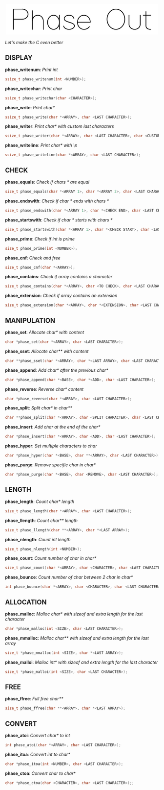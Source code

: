 <p align = "center">
    <img alt = "logo" width="500" height="100" src = "https://raw.githubusercontent.com/Neotoxic-off/phaseout/main/img/logo.png"/>
</p>

*Let's make the C even better*

## DISPLAY


**phase_writenum**: *Print int*

```H
ssize_t phase_writenum(int <NUMBER>);
```

**phase_writechar**: *Print char*

```H
ssize_t phase_writechar(char <CHARACTER>);
```

**phase_write**: *Print char\**

```H
ssize_t phase_write(char *<ARRAY>, char <LAST CHARACTER>);
```

**phase_writer**: *Print char\* with custom last characters*

```H
ssize_t phase_writer(char *<ARRAY>, char <LAST CHARACTER>, char <CUSTOM CHARACTER>);
```

**phase_writeline**: *Print char\* with \n*

```H
ssize_t phase_writeline(char *<ARRAY>, char <LAST CHARACTER>);
```

## CHECK

**phase_equals**: *Check if chars \* are equal*

```H
size_t phase_equals(char *<ARRAY 1>, char *<ARRAY 2>, char <LAST CHARACTER>);
```

**phase_endswith**: *Check if char \* ends with chars \**

```H
size_t phase_endswith(char *<ARRAY 1>, char *<CHECK END>, char <LAST CHARACTER>);
```

**phase_startswith**: *Check if char \* starts with chars \**

```H
size_t phase_startswith(char *<ARRAY 1>, char *<CHECK START>, char <LAST CHARACTER>);
```

**phase_prime**: *Check if int is prime*

```H
size_t phase_prime(int <NUMBER>);
```

**phase_cnf**: *Check and free*

```H
size_t phase_cnf(char *<ARRAY>);
```

**phase_contains**: *Check if array contains a character*

```H
size_t phase_contains(char *<ARRAY>, char <TO CHECK>, char <LAST CHARACTER>);
```

**phase_extension**: *Check if array contains an extension*

```H
size_t phase_extension(char *<ARRAY>, char *<EXTENSION>, char <LAST CHARACTER>)
```

## MANIPULATION

**phase_set**: *Allocate char\* with content*

```H
char *phase_set(char *<ARRAY>, char <LAST CHARACTER>);
```

**phase_sset**: *Allocate char\*\* with content*

```H
char **phase_sset(char *<ARRAY>, char *<LAST ARRAY>, char <LAST CHARACTER>);
```

**phase_append**: *Add char\* after the previous char\**

```H
char *phase_append(char *<BASE>, char *<ADD>, char <LAST CHARACTER>);
```

**phase_reverse**: *Reverse char\* content*

```H
char *phase_reverse(char *<ARRAY>, char <LAST CHARACTER>);
```

**phase_split**: *Split char\* in char\*\**

```H
char **phase_split(char *<ARRAY>, char <SPLIT CHARACTER>, char <LAST CHARACTER>, char *<LAST ARRAY>);
```

**phase_insert**: *Add char at the end of the char\**

```H
char *phase_insert(char *<ARRAY>, char <ADD>, char <LAST CHARACTER>);
```

**phase_hyper**: *Set multiple characters to char*

```H
char *phase_hyper(char *<BASE>, char **<ARRAY>, char <LAST CHARACTER>);
```

**phase_purge**: *Remove specific char in char\**

```H
char *phase_purge(char *<BASE>, char <REMOVE>, char <LAST CHARACTER>);
```

## LENGTH

**phase_length**: *Count char\* length*

```H
size_t phase_length(char *<ARRAY>, char <LAST CHARACTER>);
```

**phase_llength**: *Count char\*\* length*

```H
size_t phase_llength(char **<ARRAY>, char *<LAST ARRAY>);
```

**phase_nlength**: *Count int length*

```H
size_t phase_nlength(int <NUMBER>);
```

**phase_count**: *Count number of char in char\**

```H
size_t phase_count(char *<ARRAY>, char <CHARACTER>, char <LAST CHARACTER>);
```

**phase_bounce**: *Count number of char between 2 char in char\**

```H
int phase_bounce(char *<ARRAY>, char <CHARACTER>, char <LAST CHARACTER>);
```

## ALLOCATION

**phase_malloc**: *Malloc char\* with sizeof and extra length for the last character*

```H
char *phase_malloc(int <SIZE>, char <LAST CHARACTER>);
```

**phase_mmalloc**: *Malloc char\*\* with sizeof and extra length for the last array*

```H
size_t *phase_mmalloc(int <SIZE>, char *<LAST ARRAY>);
```

**phase_malloi**: *Malloc int\* with sizeof and extra length for the last character*

```H
size_t *phase_malloi(int <SIZE>, char <LAST CHARACTER>);
```

## FREE

**phase_ffree**: *Full free char\*\**

```H
size_t phase_ffree(char **<ARRAY>, char *<LAST ARRAY>);
```

## CONVERT

**phase_atoi**: *Convert char\* to int*

```H
int phase_atoi(char *<ARRAY>, char <LAST CHARACTER>);
```

**phase_itoa**: *Convert int to char\**

```H
char *phase_itoa(int <NUMBER>, char <LAST CHARACTER>);
```

**phase_ctoa**: *Convert char to char\**

```H
char *phase_ctoa(char <CHARACTER>, char <LAST CHARACTER>);;
```


